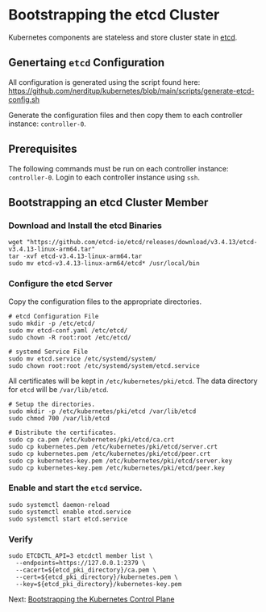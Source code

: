 # Bootstrapping the etcd Cluster

Kubernetes components are stateless and store cluster state in [etcd](https://github.com/etcd-io/etcd).

## Genertaing `etcd` Configuration

All configuration is generated using the script found here: 
https://github.com/nerditup/kubernetes/blob/main/scripts/generate-etcd-config.sh

Generate the configuration files and then copy them to each controller instance: `controller-0`. 

## Prerequisites

The following commands must be run on each controller instance: `controller-0`. Login to each controller instance using `ssh`.

## Bootstrapping an etcd Cluster Member

### Download and Install the etcd Binaries

```
wget "https://github.com/etcd-io/etcd/releases/download/v3.4.13/etcd-v3.4.13-linux-arm64.tar"
tar -xvf etcd-v3.4.13-linux-arm64.tar
sudo mv etcd-v3.4.13-linux-arm64/etcd* /usr/local/bin
```

### Configure the etcd Server

Copy the configuration files to the appropriate directories.

```
# etcd Configuration File
sudo mkdir -p /etc/etcd/
sudo mv etcd-conf.yaml /etc/etcd/
sudo chown -R root:root /etc/etcd/

# systemd Service File
sudo mv etcd.service /etc/systemd/system/
sudo chown root:root /etc/systemd/system/etcd.service
```

All certificates will be kept in `/etc/kubernetes/pki/etcd`. The data directory for `etcd` will be `/var/lib/etcd`.

```
# Setup the directories.
sudo mkdir -p /etc/kubernetes/pki/etcd /var/lib/etcd
sudo chmod 700 /var/lib/etcd

# Distribute the certificates.
sudo cp ca.pem /etc/kubernetes/pki/etcd/ca.crt
sudo cp kubernetes.pem /etc/kubernetes/pki/etcd/server.crt
sudo cp kubernetes.pem /etc/kubernetes/pki/etcd/peer.crt
sudo cp kubernetes-key.pem /etc/kubernetes/pki/etcd/server.key
sudo cp kubernetes-key.pem /etc/kubernetes/pki/etcd/peer.key
```

### Enable and start the `etcd` service.

```
sudo systemctl daemon-reload
sudo systemctl enable etcd.service
sudo systemctl start etcd.service
```

### Verify

```
sudo ETCDCTL_API=3 etcdctl member list \
  --endpoints=https://127.0.0.1:2379 \
  --cacert=${etcd_pki_directory}/ca.pem \
  --cert=${etcd_pki_directory}/kubernetes.pem \
  --key=${etcd_pki_directory}/kubernetes-key.pem
```

Next: [Bootstrapping the Kubernetes Control Plane](08-bootstrapping-kubernetes-controllers.md)
